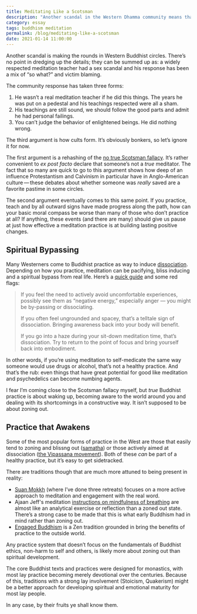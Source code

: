 ```yaml
---
title: Meditating Like a Scotsman
description: "Another scandal in the Western Dhamma community means that we need to focus on active and engage practice rather than merely zoning and blissing out." 
category: essay
tags: buddhism meditation
permalink: /blog/meditating-like-a-scotsman 
date: 2021-01-14 11:00:00
--- 
```


Another scandal is making the rounds in Western Buddhist circles. There’s no point in dredging up the details; they can be summed up as: a widely respected meditation teacher had a sex scandal and his response has been a mix of “so what?” and victim blaming. 

The community response has taken three forms: 
1. He wasn’t a real meditation teacher if he did this things. The years he was put on a pedestal and his teachings respected were all a sham. 
2. His teachings are still sound, we should follow the good parts and admit he had personal failings. 
3. You can’t judge the behavior of enlightened beings. He did nothing wrong. 

The third argument is how cults form. It’s obviously bonkers, so let’s ignore it for now.  

The first argument is a rehashing of the [no true Scotsman fallacy](https://en.wikipedia.org/wiki/No_true_Scotsman). It’s rather convenient to *ex post facto* declare that someone’s not a *true* meditator. The fact that so many are quick to go to this argument shows how deep of an influence Protestantism and Calvinism in particular have in Anglo-American culture&thinsp;—&thinsp;these debates about whether someone was *really* saved are a favorite pastime in some circles. 

The second argument eventually comes to this same point. If you practice, teach and by all outward signs have made progress along the path, how can your basic moral compass be worse than many of those who don’t practice at all? If anything, these events (and there are many) should give us pause at just how effective a meditation practice is at building lasting positive changes. 

## Spiritual Bypassing 

Many Westerners come to Buddhist practice as way to induce [dissociation](https://en.wikipedia.org/wiki/Dissociation_(psychology)). Depending on how you practice, meditation can be pacifying, bliss inducing and a spiritual bypass from real life. Here’s a [quick guide](https://saturdaycenter.org/meditation-dissociation-and-spiritual-bypassing/) and some red flags:     


> If you feel the need to actively avoid uncomfortable experiences, possibly see them as “negative energy,” especially anger — you might be by-passing or dissociating.
> 
> If you often feel ungrounded and spacey, that’s a telltale sign of dissociation. Bringing awareness back into your body will benefit.
>
> If you go into a haze during your sit-down meditation time, that’s dissociation. Try to return to the point of focus and bring yourself back into embodiment.

In other words, if you’re using meditation to self-medicate the same way someone would use drugs or alcohol, that’s not a healthy practice. And that’s the rub: even things that have great potential for good like meditation and psychedelics can become numbing agents. 

I fear I’m coming close to the Scotsman fallacy myself, but *true* Buddhist practice is about waking up, becoming aware to the world around you and dealing with its shortcomings in a constructive way. It isn’t supposed to be about zoning out. 

## Practice that Awakens

Some of the most popular forms of practice in the West are those that easily tend to zoning and blissng out ([samatha](https://en.wikipedia.org/wiki/Samatha)) or those actively aimed at dissociation ([the Vipassana movement](https://en.wikipedia.org/wiki/Vipassana_movement)). Both of these *can* be part of a healthy practice, but it’s easy to get sidetracked. 

There are traditions though that are much more attuned to being present in reality: 

- [Suan Mokkh](https://en.wikipedia.org/wiki/Buddhadasa) (where I’ve done three retreats) focuses on a more active approach to meditation and engagement with the real word. 
- Ajaan Jeff's meditation [instructions on mindfulness of breathing](https://www.youtube.com/watch?v=WWUbEnpzCxs) are almost like an analytical exercise or reflection than a zoned out state. There’s a strong case to be made that this is what early Buddhism had in mind rather than zoning out.     
- [Engaged Buddhism](https://en.wikipedia.org/wiki/Engaged_Buddhism) is a Zen tradition grounded in bring the benefits of practice to the outside world.

Any practice system that doesn’t focus on the fundamentals of Buddhist ethics, non-harm to self and others, is likely more about zoning out than spiritual development. 

The core Buddhist texts and practices were designed for monastics, with most lay practice becoming merely devotional over the centuries. Because of this, traditions with a strong lay involvement (Stoicism, Quakerism) might be a better approach for developing spiritual and emotional maturity for most lay people.

In any case, by their fruits ye shall know them. 


  

